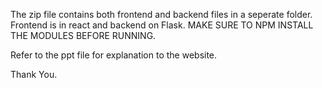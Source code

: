 The zip file contains both frontend and backend files in a seperate folder.
Frontend is in react and backend on Flask.
MAKE SURE TO NPM INSTALL THE MODULES BEFORE RUNNING.

Refer to the ppt file for explanation to the website.

Thank You.
